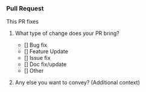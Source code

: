 ### Pull Request

This PR fixes 

1. What type of change does your PR bring? <!-- Mark it with x  inside the box-->
    - [] Bug fix
    - [] Feature Update
    - [] Issue fix
    - [] Doc fix/update
    - [] Other

2. Any else you want to convey? (Additional context)
